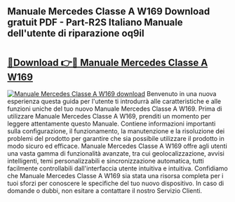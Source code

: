 ## Manuale Mercedes Classe A W169 Download gratuit PDF - Part-R2S Italiano Manuale dell'utente di riparazione oq9iI

# <h2><a href="http://dfgds1.blite.top/?on=Manuale+Mercedes+Classe+A+W169">🔗Download 👉🔴 Manuale Mercedes Classe A W169</a></h2>

[![Manuale Mercedes Classe A W169 download](https://i.imgur.com/lujVjoI.png)](http://dfgds1.blite.top/?on=Manuale+Mercedes+Classe+A+W169)
Benvenuto in una nuova esperienza questa guida per l'utente ti introdurrà alle caratteristiche e alle funzioni uniche del tuo nuovo Manuale Mercedes Classe A W169. Prima di utilizzare Manuale Mercedes Classe A W169, prenditi un momento per leggere attentamente questo Manuale. Contiene informazioni importanti sulla configurazione, il funzionamento, la manutenzione e la risoluzione dei problemi del prodotto per garantire che sia possibile utilizzare il prodotto in modo sicuro ed efficace. Manuale Mercedes Classe A W169 offre agli utenti una vasta gamma di funzionalità avanzate, tra cui geolocalizzazione, avvisi intelligenti, temi personalizzabili e sincronizzazione automatica, tutti facilmente controllabili dall'interfaccia utente intuitiva e intuitiva. Confidiamo che Manuale Mercedes Classe A W169 sia stata una risorsa completa per i tuoi sforzi per conoscere le specifiche del tuo nuovo dispositivo. In caso di domande o dubbi, non esitare a contattare il nostro Servizio Clienti.
